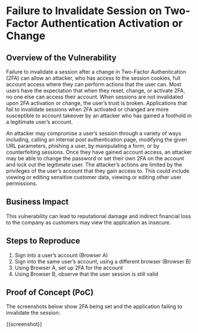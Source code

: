 # Failure to Invalidate Session on Two-Factor Authentication Activation or Change

## Overview of the Vulnerability

Failure to invalidate a session after a change in Two-Factor Authentication (2FA) can allow an attacker, who has access to the session cookies, full account access where they can perform actions that the user can. Most users have the expectation that when they reset, change, or activate 2FA, no one else can access their account. When sessions are not invalidated upon 2FA activation or change, the user’s trust is broken. Applications that fail to invalidate sessions when 2FA activated or changed are more susceptible to account takeover by an attacker who has gained a foothold in a legitimate user’s account.

An attacker may compromise a user’s session through a variety of ways including, calling an internal post authentication page, modifying the given URL parameters, phishing a user, by manipulating a form, or by counterfeiting sessions. Once they have gained account access, an attacker may be able to change the password or set their own 2FA on the account and lock out the legitimate user. The attacker’s actions are limited by the privileges of the user’s account that they gain access to. This could include viewing or editing sensitive customer data, viewing or editing other user permissions.

## Business Impact

This vulnerability can lead to reputational damage and indirect financial loss to the company as customers may view the application as insecure.

## Steps to Reproduce

1. Sign into a user’s account (Browser A)
1. Sign into the same user’s account, using a different browser (Browser B)
1. Using Browser A, set up 2FA for the account
1. Using Browser B, observe that the user session is still valid

## Proof of Concept (PoC)

The screenshots below show 2FA being set and the application failing to invalidate the session:

{{screenshot}}
